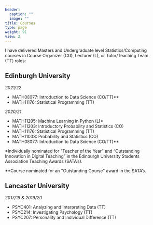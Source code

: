 ```yaml
---
header:
  caption: ""
  image: ""
title: Courses
type: page
weight: 91
view: 2
---
```


I have delivered Masters and Undergraduate level Statistics/Computing courses in Course Organizer (CO), Lecturer (L), or Tutor/Teaching Team (TT) roles:

## Edinburgh University

_2021/22_
- MATH08077: Introduction to Data Science (CO/TT)\*\* <a href="http://www.drps.ed.ac.uk/21-22/dpt/cxmath08077.htm"><i class="fas fa-university"></i></a><a href="https://idsed.digital/"><i class="ai ai-open-materials"></i></a>
- MATH11176: Statistical Programming (TT) <a href="http://www.drps.ed.ac.uk/21-22/dpt/cxmath11176.htm"><i class="fas fa-university"></i></a>

_2020/21_
- MATH11205: Machine Learning in Python (L)\* <a href="http://www.drps.ed.ac.uk/20-21/dpt/cxmath11205.htm"><i class="fas fa-university"></i></a><a href="https://eldave93.github.io/Machine-Learning-in-Python-20-21/"><i class="ai ai-open-materials"></i></a>
- MATH11203: Introductory Probability and Statistics (CO) <a href="http://www.drps.ed.ac.uk/20-21/dpt/cxmath11203.htm"><i class="fas fa-university"></i></a>
- MATH11176: Statistical Programming (TT) <a href="http://www.drps.ed.ac.uk/20-21/dpt/cxmath11176.htm"><i class="fas fa-university"></i></a>
- MATH11008: Probability and Statistics (CO) <a href="http://www.drps.ed.ac.uk/20-21/dpt/cxmath11204.htm"><i class="fas fa-university"></i></a>
- MATH08077: Introduction to Data Science (CO/TT)\*\* <a href="http://www.drps.ed.ac.uk/20-21/dpt/cxmath08077.htm"><i class="fas fa-university"></i></a><a href="https://introds-2020.netlify.app/"><i class="ai ai-open-materials"></i></a>

\*Individually nominated for "Teacher of the Year" and “Outstanding Innovation in Digital Teaching” in the Edinburgh University Students Association Teaching Awards (SATA’s).

\*\*Course nominated for an "Outstanding Course" award in the SATA’s.

## Lancaster University

_2017/19 & 2019/20_

- PSYC401: Analyzing and Interpreting Data (TT)
- PSYC214: Investigating Psychology (TT)
- PSYC207: Personality and Individual Difference (TT)